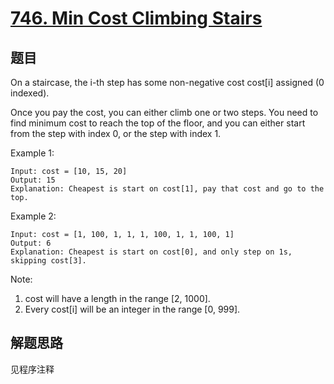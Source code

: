 # [746. Min Cost Climbing Stairs](https://leetcode-cn.com/problems/min-cost-climbing-stairs/)

## 题目

On a staircase, the i-th step has some non-negative cost cost[i] assigned (0 indexed).

Once you pay the cost, you can either climb one or two steps. You need to find minimum cost to reach the top of the floor, and you can either start from the step with index 0, or the step with index 1.

Example 1:

```text
Input: cost = [10, 15, 20]
Output: 15
Explanation: Cheapest is start on cost[1], pay that cost and go to the top.
```

Example 2:

```text
Input: cost = [1, 100, 1, 1, 1, 100, 1, 1, 100, 1]
Output: 6
Explanation: Cheapest is start on cost[0], and only step on 1s, skipping cost[3].
```

Note:

1. cost will have a length in the range [2, 1000].
1. Every cost[i] will be an integer in the range [0, 999].

## 解题思路

见程序注释
